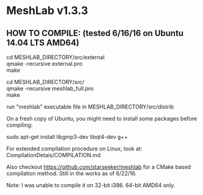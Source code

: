 MeshLab v1.3.3
==============

HOW TO COMPILE: (tested 6/16/16 on Ubuntu 14.04 LTS AMD64)
----------------------------------------------------

cd MESHLAB_DIRECTORY/src/external  
qmake -recursive external.pro  
make  
  
cd MESHLAB_DIRECTORY/src/  
qmake -recursive meshlab_full.pro  
make  
  
run "meshlab" executable file in MESHLAB_DIRECTORY/src/distrib  

On a fresh copy of Ubuntu, you might need to install some packages before compiling:  
  
sudo apt-get install libgmp3-dev libqt4-dev g++  
  
For extended compilation procedure on Linux, look at: CompilationDetais/COMPILATION.md  

Also checkout https://github.com/starseeker/meshlab for a CMake based compilation method. Still in the works as of 6/22/16.

Note: I was unable to compile it on 32-bit i386. 64-bit AMD64 only. 

